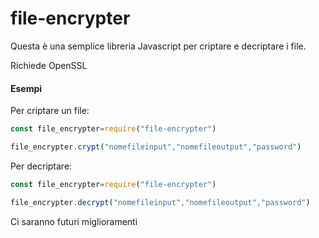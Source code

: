 # file-encrypter

Questa è una semplice libreria Javascript per criptare e decriptare i file.

Richiede OpenSSL

#### Esempi

Per criptare un file:

```javascript
const file_encrypter=require("file-encrypter")

file_encrypter.crypt("nomefileinput","nomefileoutput","password")
```

Per decriptare:

```javascript
const file_encrypter=require("file-encrypter")

file_encrypter.decrypt("nomefileinput","nomefileoutput","password")
```



Ci saranno futuri miglioramenti
